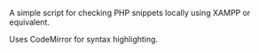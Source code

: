 A simple script for checking PHP snippets locally using XAMPP or equivalent.

Uses CodeMirror for syntax highlighting.
